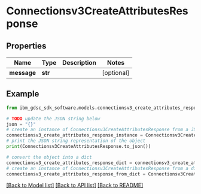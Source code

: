 # Connectionsv3CreateAttributesResponse


## Properties

Name | Type | Description | Notes
------------ | ------------- | ------------- | -------------
**message** | **str** |  | [optional] 

## Example

```python
from ibm_gdsc_sdk_software.models.connectionsv3_create_attributes_response import Connectionsv3CreateAttributesResponse

# TODO update the JSON string below
json = "{}"
# create an instance of Connectionsv3CreateAttributesResponse from a JSON string
connectionsv3_create_attributes_response_instance = Connectionsv3CreateAttributesResponse.from_json(json)
# print the JSON string representation of the object
print(Connectionsv3CreateAttributesResponse.to_json())

# convert the object into a dict
connectionsv3_create_attributes_response_dict = connectionsv3_create_attributes_response_instance.to_dict()
# create an instance of Connectionsv3CreateAttributesResponse from a dict
connectionsv3_create_attributes_response_from_dict = Connectionsv3CreateAttributesResponse.from_dict(connectionsv3_create_attributes_response_dict)
```
[[Back to Model list]](../README.md#documentation-for-models) [[Back to API list]](../README.md#documentation-for-api-endpoints) [[Back to README]](../README.md)



